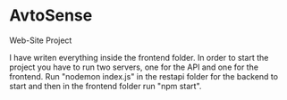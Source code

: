 # AvtoSense
Web-Site Project

I have writen everything inside the frontend folder. 
In order to start the project you have to run two servers, one for the API and one for the frontend. 
Run "nodemon index.js" in the restapi folder for the backend to start and then in the frontend folder run "npm start".
